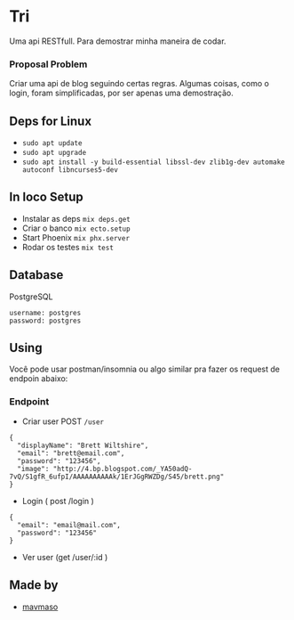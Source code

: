 # Tri
 
  Uma api RESTfull. Para demostrar minha maneira de codar.

### Proposal Problem

  Criar uma api de blog seguindo certas regras. Algumas coisas, como o login, foram simplificadas, por ser apenas uma demostração.

## Deps for Linux

- `sudo apt update`
- `sudo apt upgrade`
- `sudo apt install -y build-essential libssl-dev zlib1g-dev automake autoconf libncurses5-dev`

## In loco Setup

- Instalar as deps `mix deps.get`
- Criar o banco `mix ecto.setup`
- Start Phoenix  `mix phx.server`
- Rodar os testes `mix test`

## Database
  PostgreSQL
  ```
  username: postgres
  password: postgres
  ```

## Using

 Você pode usar postman/insomnia ou algo similar pra fazer os request de endpoin abaixo:

### Endpoint

 - Criar user POST `/user`
  ```
  {
    "displayName": "Brett Wiltshire",
    "email": "brett@email.com",
    "password": "123456",
    "image": "http://4.bp.blogspot.com/_YA50adQ-7vQ/S1gfR_6ufpI/AAAAAAAAAAk/1ErJGgRWZDg/S45/brett.png"
  }
  ```

 - Login ( post /login )
  ```
  {
    "email": "email@mail.com",
    "password": "123456"
  }
  ```

 - Ver user (get /user/:id )

## Made by

 - [mavmaso](https://github.com/mavmaso)
